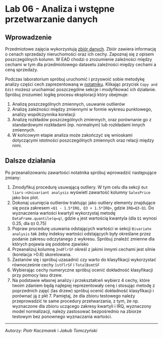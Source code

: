 # Lab 06 - Analiza i wstępne przetwarzanie danych
<!-- <-- https://www.kaggle.com/pmarcelino/comprehensive-data-exploration-with-python> -->

## Wprowadzenie
Przedmiotowe zajęcia wykorzystują [zbiór danych](https://www.kaggle.com/c/house-prices-advanced-regression-techniques/data). Zbiór zawiera informację o cenach sprzedaży nieruchomości oraz ich cechy. Zapoznaj się z opisem poszczególnych kolumn.  W EAD chodzi o zrozumienie zależności między cechami w tym dla przedmiotowego datasetu zależności między cechami a ceną sprzedaży. 

Podczas laboratorium spróbuj uruchomić i przyswoić sobie metodykę analizy części cech zaprezentowaną w [notatniku](https://www.kaggle.com/pmarcelino/comprehensive-data-exploration-with-python). Klikając przycisk `Copy and Edit` możesz uruchamiać poszczególne sekcje i modyfikować ich działanie. Spróbuj zrozumieć logikę procesu eksploracji który obejmuje:
1. Analizę poszczególnych zmiennych, usuwanie outlierów
2. Analizę zależności między zmiennymi w formie wykresu punktowego, analizy współczynnika korelacji
3. Analizę rozkładów poszczególnych zmiennych, oraz porównanie go z standardowymi rozkładami (np. normalnym) lub rozkładami innych zmiennych.
4. W końcowym etapie analiza może zakończyć się wnioskami dotyczącymi istotności poszczególnych zmiennych oraz relacji między nimi.

## Dalsze działania
Po przeanalizowaniu zawartości notatnika spróbuj wprowadzić następujące zmiany:
1. Zmodyfikuj procedurę usuwającą outliery. W tym celu dla sekcji `Out liars->Univariant analysis` wyświetl zawartość kolumny `SalesPrice` jako box plot. 
2. Dokonaj usunięcia outlierów traktując jako outliery elementy znajdujące się poza zakresem  `<Q1 - 1.5*IRQ, Q3 + 1.5*IRQ>`, gdzie `IRQ=Q3-Q1`. Do wyznaczenia wartości kwartyli wykorzystaj metodę `DataFrame.quantile(q=q)`, gdzie `q` jest wartością kwantyla (dla `Q1` wynosi 0.25, dla `Q3` 0.75) 
3. Popraw procedurę usuwania odstających wartości w sekcji `Bivariate analysis` tak żeby indeksy wartości odstających były określane przez podanie zakresu odczytanego z wykresu. Spróbuj znaleźć zmienne dla których pojawia się podobne zjawisko
4. Przeanalizuj kolumnę `2ndFlrSF` określ z jakimi innymi cechami jest silnie (korelacja >0.6) skorelowana.
5. Zastanów się i spróbuj uzasadnić czy warto do klasyfikacji wykorzystać równocześnie cechy `1stFlrSF` i `TotalBsmtSF`
6. Wybierając cechy numeryczne spróbuj ocenić dokładność klasyfikacji przy pomocy lasu drzew.
7. Na podstawie własnej analizy i przekształceń wybierz 4 cechy, które twoim zdaniem będą najlepiej reprezentowały cenę i stosując metodę z poprzednich zajęć (las drzew) spróbuj ocenić dokładność klasyfikacji i porównać ją z pkt 7. Pamiętaj, że dla zbioru testowego należy przeprowadzić te same procedury przetwarzania, z tym, że np. wyznaczone dla zbioru uczącego zakresy kwartyli i IRQ, wyznaczony model normalizacji, należy zastosować bezpośrednio na zbiorze testowym bez ponownego wyznaczania wartości.

<!-- ### Analiza wartości 0
Traktowanie wartości '0' jako brakującej.
   - Ile jest elementów, które mają cenę sprzedaży równą 0?
   - Przeanalizuje przykładowe wiersze i zastanów się z czego to wynika
   - Dla elementów z ceną '0' Wyświetl wykres `scatter` i przeanalizuje czy istnieje korelacja między tymi elementami 
   - czy ich usunięcie wpłynie na poprawę jakości klasyfikacji? -->
---
Autorzy: *Piotr Kaczmarek* i *Jakub Tomczyński*
